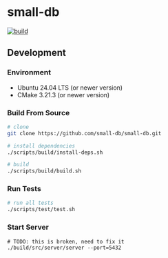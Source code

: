 # small-db

[![build](https://github.com/small-db/small-db/actions/workflows/ci.yml/badge.svg)](https://github.com/small-db/small-db/actions/workflows/ci.yml)

## Development

### Environment

- Ubuntu 24.04 LTS (or newer version)
- CMake 3.21.3 (or newer version)

### Build From Source

```bash
# clone
git clone https://github.com/small-db/small-db.git

# install dependencies
./scripts/build/install-deps.sh

# build
./scripts/build/build.sh
```

### Run Tests

```bash
# run all tests
./scripts/test/test.sh
```

### Start Server

```shell
# TODO: this is broken, need to fix it
./build/src/server/server --port=5432
```
